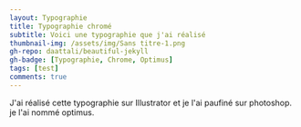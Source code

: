 ```yaml
---
layout: Typographie
title: Typographie chromé
subtitle: Voici une typographie que j'ai réalisé
thumbnail-img: /assets/img/Sans titre-1.png
gh-repo: daattali/beautiful-jekyll
gh-badge: [Typographie, Chrome, Optimus]
tags: [test]
comments: true
---
```

J'ai réalisé cette typographie sur Illustrator et je l'ai paufiné sur photoshop. je l'ai nommé optimus.
